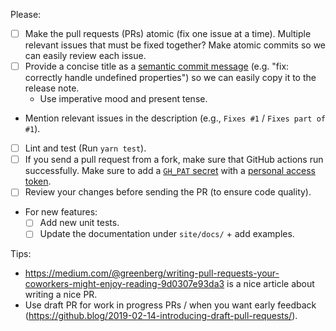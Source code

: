 Please:

- [ ] Make the pull requests (PRs) atomic (fix one issue at a time). Multiple relevant issues that must be fixed together? Make atomic commits so we can easily review each issue.
- [ ] Provide a concise title as a [semantic commit message](https://www.conventionalcommits.org/) (e.g. "fix: correctly handle undefined properties") so we can easily copy it to the release note.
  - Use imperative mood and present tense.
- Mention relevant issues in the description (e.g., `Fixes #1` / `Fixes part of #1`).
- [ ] Lint and test (Run `yarn test`).
- [ ] If you send a pull request from a fork, make sure that GitHub actions run successfully. Make sure to add a [`GH_PAT` secret](https://docs.github.com/en/free-pro-team@latest/actions/reference/encrypted-secrets) with a [personal access token](https://docs.github.com/en/free-pro-team@latest/github/authenticating-to-github/creating-a-personal-access-token).
- [ ] Review your changes before sending the PR (to ensure code quality).
- For new features:
  - [ ] Add new unit tests.
  - [ ] Update the documentation under `site/docs/` + add examples.

Tips:

- https://medium.com/@greenberg/writing-pull-requests-your-coworkers-might-enjoy-reading-9d0307e93da3 is a nice article about writing a nice PR.
- Use draft PR for work in progress PRs / when you want early feedback (https://github.blog/2019-02-14-introducing-draft-pull-requests/).
